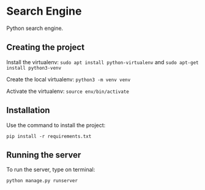 # Search Engine

Python search engine.

## Creating the project

Install the virtualenv: `sudo apt install python-virtualenv` and `sudo apt-get install python3-venv`

Create the local virtualenv: `python3 -m venv venv`

Activate the virtualenv: `source env/bin/activate`

## Installation

Use the command to install the project:

`pip install -r requirements.txt`

## Running the server

To run the server, type on terminal:

`python manage.py runserver`